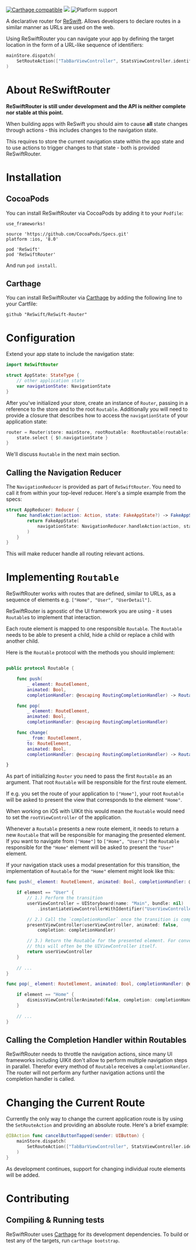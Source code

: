 [![Carthage compatible](https://img.shields.io/badge/Carthage-compatible-4BC51D.svg?style=flat)](https://github.com/Carthage/Carthage) 
[![](https://img.shields.io/badge/license-MIT-blue.svg)](https://github.com/Swift-Flow/Swift-Flow/blob/master/LICENSE.md)
![Platform support](https://img.shields.io/badge/platform-ios%20%7C%20osx%20%7C%20tvos%20%7C%20watchos-lightgrey.svg?style=flat-square)


A declarative router for [ReSwift](https://github.com/ReSwift/ReSwift). Allows developers to declare routes in a similar manner as URLs are used on the web.

Using ReSwiftRouter you can navigate your app by defining the target location in the form of a URL-like sequence of identifiers:

```swift
mainStore.dispatch(
    SetRouteAction(["TabBarViewController", StatsViewController.identifier])
)
```

# About ReSwiftRouter

**ReSwiftRouter is still under development and the API is neither complete nor stable at this point.**

When building apps with ReSwift you should aim to cause **all** state changes through actions - this includes changes to the navigation state.

This requires to store the current navigation state within the app state and to use actions to trigger changes to that state - both is provided ReSwiftRouter.

# Installation


## CocoaPods

You can install ReSwiftRouter via CocoaPods by adding it to your `Podfile`:

	use_frameworks!

	source 'https://github.com/CocoaPods/Specs.git'
	platform :ios, '8.0'
	
	pod 'ReSwift'
	pod 'ReSwiftRouter'

And run `pod install`.

## Carthage

You can install ReSwiftRouter via [Carthage]() by adding the following line to your Cartfile:

	github "ReSwift/ReSwift-Router"

# Configuration

Extend your app state to include the navigation state:

```swift
import ReSwiftRouter

struct AppState: StateType {
    // other application state
    var navigationState: NavigationState
}
```

After you've initialized your store, create an instance of `Router`, passing in a reference to the store and to the root `Routable`. Additionally you will need to provide a closure that describes how to access the `navigationState` of your application state:

```swift
router = Router(store: mainStore, rootRoutable: RootRoutable(routable: rootViewController)) { state in 
	state.select { $0.navigationState }
}
```

We'll discuss `Routable` in the next main section.

## Calling the Navigation Reducer

The `NavigationReducer` is provided as part of `ReSwiftRouter`. You need to call it from within your top-level reducer. Here's a simple example from the specs:

```swift
struct AppReducer: Reducer {
    func handleAction(action: Action, state: FakeAppState?) -> FakeAppState {
        return FakeAppState(
            navigationState: NavigationReducer.handleAction(action, state: state?.navigationState)
        )
    }
}
```
This will make reducer handle all routing relevant actions.

# Implementing `Routable`

ReSwiftRouter works with routes that are defined, similar to URLs, as a sequence of elements e.g. `["Home", "User", "UserDetail"]`. 

ReSwiftRouter is agnostic of the UI framework you are using - it uses `Routable`s to implement that interaction.

Each route element is mapped to one responsible `Routable`. The `Routable` needs to be able to present a child, hide a child or replace a child with another child.

Here is the `Routable` protocol with the methods you should implement:

```swift

public protocol Routable {

    func push(
        _ element: RouteElement,
        animated: Bool,
        completionHandler: @escaping RoutingCompletionHandler) -> Routable

    func pop(
        _ element: RouteElement,
        animated: Bool,
        completionHandler: @escaping RoutingCompletionHandler)

    func change(
        _ from: RouteElement,
        to: RouteElement,
        animated: Bool,
        completionHandler: @escaping RoutingCompletionHandler) -> Routable

}

```

As part of initializing `Router` you need to pass the first `Routable` as an argument. That root `Routable` will be responsible for the first route element.

If e.g. you set the route of your application to `["Home"]`, your root `Routable` will be asked to present the view that corresponds to the element `"Home"`. 

When working on iOS with UIKit this would mean the `Routable` would need to set the `rootViewController` of the application.  

Whenever a `Routable` presents a new route element, it needs to return a new `Routable` that will be responsible for managing the presented element. If you want to navigate from `["Home"]` to `["Home", "Users"]` the `Routable` responsible for the `"Home"` element will be asked to present the `"User"` element.

If your navigation stack uses a modal presentation for this transition, the implementation of `Routable` for the `"Home"` element might look like this:

```swift
func push(_ element: RouteElement, animated: Bool, completionHandler: @escaping RoutingCompletionHandler) -> Routable {

	if element == "User" {
		// 1.) Perform the transition
        userViewController = UIStoryboard(name: "Main", bundle: nil)
            .instantiateViewControllerWithIdentifier("UserViewController") as! Routable

		// 2.) Call the `completionHandler` once the transition is complete
        presentViewController(userViewController, animated: false,
            completion: completionHandler)

		// 3.) Return the Routable for the presented element. For convenience
		// this will often be the UIViewController itself. 
        return userViewController
   	}
   	
   	// ...
}

func pop(_ element: RouteElement, animated: Bool, completionHandler: @escaping RoutingCompletionHandler) {

	if element == "Home" {
    	dismissViewControllerAnimated(false, completion: completionHandler)
    }
    
    // ...
}
```

## Calling the Completion Handler within Routables

ReSwiftRouter needs to throttle the navigation actions, since many UI frameworks including UIKit don't allow to perform multiple navigation steps in parallel. Therefor every method of `Routable` receives a `completionHandler`. The router will not perform any further navigation actions until the completion handler is called.

# Changing the Current Route

Currently the only way to change the current application route is by using the `SetRouteAction` and providing an absolute route. Here's a brief example:

```swift
@IBAction func cancelButtonTapped(sender: UIButton) {
    mainStore.dispatch(
        SetRouteAction(["TabBarViewController", StatsViewController.identifier])
    )
}
```
As development continues, support for changing individual route elements will be added.


# Contributing

## Compiling & Running tests

ReSwiftRouter uses [Carthage]() for its development dependencies. To build or test any of the targets, run `carthage bootstrap`.
